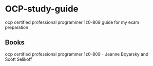 # OCP-study-guide
ocp certified professional programmer 1z0-809 guide for my exam preparation

## Books
ocp certified professional programmer 1z0-809 - Jeanne Boyarsky and Scott Selikoff
